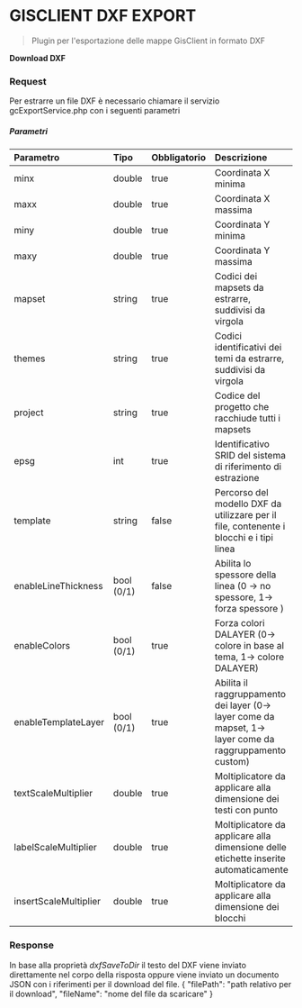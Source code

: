 # GISCLIENT DXF EXPORT
> Plugin per l'esportazione delle mappe GisClient in formato DXF 

**Download DXF**
### Request
Per estrarre un file DXF è necessario chiamare il servizio gcExportService.php con i seguenti parametri

##### Parametri
| Parametro | Tipo | Obbligatorio | Descrizione |
| :--- | :--- | :--- | :--- |
| minx | double | true | Coordinata X minima |
| maxx | double | true | Coordinata X massima |
| miny | double | true | Coordinata Y minima |
| maxy | double | true | Coordinata Y massima |
| mapset | string | true | Codici dei mapsets da estrarre, suddivisi da virgola  |
| themes | string | true | Codici identificativi dei temi da estrarre, suddivisi da virgola |
| project | string | true | Codice del progetto che racchiude tutti i mapsets |
| epsg | int | true | Identificativo SRID del sistema di riferimento di estrazione |
| template | string | false | Percorso del modello DXF da utilizzare per il file, contenente i blocchi e i tipi linea |
| enableLineThickness | bool (0/1) | false | Abilita lo spessore della linea (0 -> no spessore, 1-> forza spessore ) |
| enableColors | bool (0/1) | true | Forza colori DALAYER  (0-> colore in base al tema, 1-> colore DALAYER)|
| enableTemplateLayer | bool (0/1) | true | Abilita il raggruppamento dei layer (0-> layer come da mapset, 1-> layer come da raggruppamento custom) |
| textScaleMultiplier | double | true | Moltiplicatore da applicare alla dimensione dei testi con punto |
| labelScaleMultiplier | double | true | Moltiplicatore da applicare alla dimensione delle etichette inserite automaticamente |
| insertScaleMultiplier | double | true | Moltiplicatore da applicare alla dimensione dei blocchi |

### Response
In base alla proprietà _dxfSaveToDir_ il testo del DXF viene inviato direttamente nel corpo della risposta oppure viene inviato un documento JSON con i riferimenti per il download del file.
{
    "filePath": "path relativo per il download",
    "fileName": "nome del file da scaricare"
}
